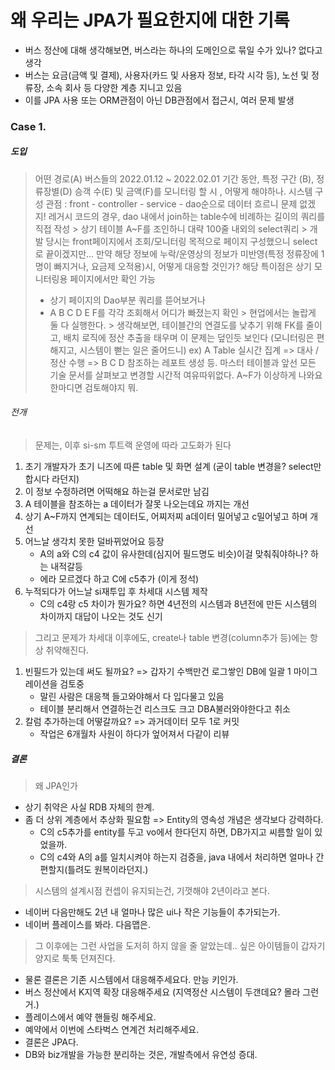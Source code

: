 # 왜 우리는 JPA가 필요한지에 대한 기록
- 버스 정산에 대해 생각해보면, 버스라는 하나의 도메인으로 묶일 수가 있나? 없다고 생각
- 버스는 요금(금액 및 결제), 사용자(카드 및 사용자 정보, 타각 시각 등), 노선 및 정류장, 소속 회사 등 다양한 계층 지니고 있음
- 이를 JPA 사용 또는 ORM관점이 아닌 DB관점에서 접근시, 여러 문제 발생

### Case 1.
##### 도입
> 어떤 경로(A) 버스들의 2022.01.12 ~ 2022.02.01 기간 동안, 특정 구간 (B), 정류장별(D) 승객 수(E) 및 금액(F)를 모니터링 할 시 , 어떻게 해야하나.
> 시스템 구성 관점 : front - controller - service - dao순으로 데이터 흐르니 문제 없겠지!
> 레거시 코드의 경우, dao 내에서 join하는 table수에 비례하는 길이의 쿼리를 직접 작성
    > 상기 테이블 A~F를 조인하니 대략 100줄 내외의 select쿼리
    > 개발 당시는 front페이지에서 조회/모니터링 목적으로 페이지 구성했으니 select로 끝이겠지만...
> 만약 해당 정보에 누락/운영상의 정보가 미반영(특정 정류장에 1명이 빠지거나, 요금제 오적용)시, 어떻게 대응할 것인가? 해당 특이점은 상기 모니터링용 페이지에서만 확인 가능
> - 상기 페이지의 Dao부분 쿼리를 뜯어보거나
> - A B C D E F를 각각 조회해서 어디가 빠졌는지 확인
    > 현업에서는 놀랍게 둘 다 실행한다. 
    > 생각해보면, 테이블간의 연결도를 낮추기 위해 FK를 줄이고, 배치 로직에 정산 추출을 태우며 이 문제는 덮인듯 보인다 (모니터링은 편해지고, 시스템이 뻗는 일은 줄어드니)
    ex)   A Table 실시간 집계 => 대사 /정산 수행 => B C D 참조하는 레포트 생성 등.
> 마스터 테이블과 앞선 모든 기술 문서를 살펴보고 변경할 시간적 여유따위없다. A~F가 이상하게 나와요 한마디면 검토해야지 뭐.
> 

###### 전개
> 문제는, 이후 si-sm 투트랙 운영에 따라 고도화가 된다
1. 초기 개발자가 초기 니즈에 따른 table 및 화면 설계 (굳이 table 변경을? select만 합시다 라던지)
2. 이 정보 수정하려면 어떡해요 하는걸 문서로만 남김
3. A 테이블을 참조하는 a 데이터가 잘못 나오는데요 까지는 개선
4. 상기 A~F까지 연계되는 데이터도, 어찌저찌 a데이터 밀어넣고 c밀어넣고 하며 개선
5. 어느날 생각치 못한 덜바뀌었어요 등장
   - A의 a와 C의 c4 값이 유사한데(심지어 필드명도 비슷)이걸 맞춰줘야하나? 하는 내적갈등
   - 에라 모르겠다 하고 C에 c5추가 (이게 정석)
6. 누적되다가 어느날 si재투입 후 차세대 시스템 제작
   - C의 c4랑 c5 차이가 뭔가요? 하면 4년전의 시스템과 8년전에 만든 시스템의 차이까지 대답이 나오는 것도 신기

> 그리고 문제가 차세대 이후에도, create나 table 변경(column추가 등)에는 항상 취약해진다.
1. 빈필드가 있는데 써도 될까요? => 갑자기 수백만건 로그쌓인 DB에 일괄 1 마이그레이션을 검토중
    - 말린 사람은 대응책 들고와야해서 다 입다물고 있음
    - 테이블 분리해서 연결하는건 리스크도 크고 DBA불러와야한다고 취소
2. 칼럼 추가하는데 어떻갈까요? => 과거데이터 모두 1로 커밋
    - 작업은 6개월차 사원이 하다가 엎어져서 다같이 리뷰


##### 결론
> 왜 JPA인가
- 상기 취약은 사실 RDB 자체의 한계.
- 좀 더 상위 계층에서 추상화 필요함 => Entity의 영속성 개념은 생각보다 강력하다.
  - C의 c5추가를 entity를 두고 vo에서 한다던지 하면, DB가지고 씨름할 일이 있었을까.
  - C의 c4와 A의 a를 일치시켜야 하는지 검증을, java 내에서 처리하면 얼마나 간편할지(틀려도 원복이라던지.)
> 시스템의 설계시점 컨셉이 유지되는건, 기껏해야 2년이라고 본다.
- 네이버 다음만해도 2년 내 얼마나 많은 ui나 작은 기능들이 추가되는가.
- 네이버 플레이스를 봐라. 다음맵은.
> 그 이후에는 그런 사업을 도저히 하지 않을 줄 알았는데.. 싶은 아이템들이 갑자기 양지로 툭툭 던져진다.
- 물론 결론은 기존 시스템에서 대응해주세요다. 만능 키인가.
- 버스 정산에서 K지역 확장 대응해주세요 (지역정산 시스템이 두갠데요? 몰라 그런거.)
- 플레이스에서 예약 핸들링 해주세요.
- 예약에서 이번에 스타벅스 연계건 처리해주세요.
- 결론은 JPA다.
- DB와 biz개발을 가능한 분리하는 것은, 개발측에서 유연성 증대. 

